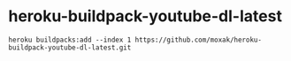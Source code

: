 # heroku-buildpack-youtube-dl-latest

```shell
heroku buildpacks:add --index 1 https://github.com/moxak/heroku-buildpack-youtube-dl-latest.git
```
